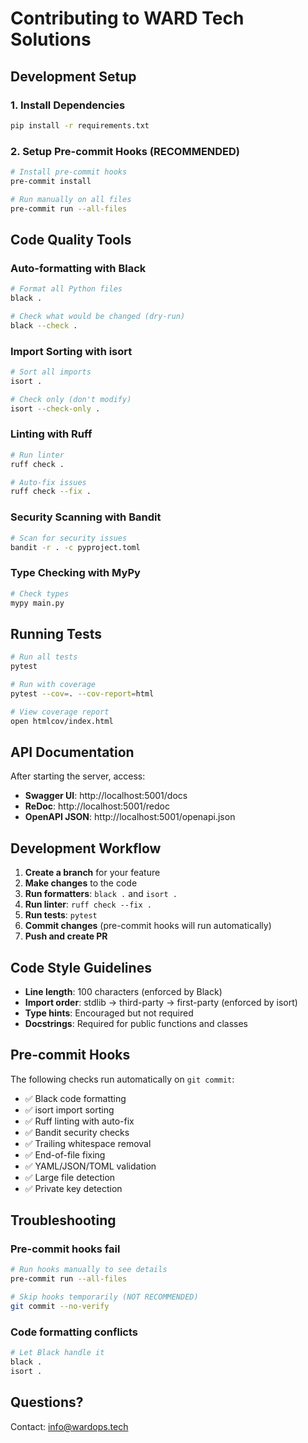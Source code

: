 # Contributing to WARD Tech Solutions

## Development Setup

### 1. Install Dependencies
```bash
pip install -r requirements.txt
```

### 2. Setup Pre-commit Hooks (RECOMMENDED)
```bash
# Install pre-commit hooks
pre-commit install

# Run manually on all files
pre-commit run --all-files
```

## Code Quality Tools

### Auto-formatting with Black
```bash
# Format all Python files
black .

# Check what would be changed (dry-run)
black --check .
```

### Import Sorting with isort
```bash
# Sort all imports
isort .

# Check only (don't modify)
isort --check-only .
```

### Linting with Ruff
```bash
# Run linter
ruff check .

# Auto-fix issues
ruff check --fix .
```

### Security Scanning with Bandit
```bash
# Scan for security issues
bandit -r . -c pyproject.toml
```

### Type Checking with MyPy
```bash
# Check types
mypy main.py
```

## Running Tests

```bash
# Run all tests
pytest

# Run with coverage
pytest --cov=. --cov-report=html

# View coverage report
open htmlcov/index.html
```

## API Documentation

After starting the server, access:
- **Swagger UI**: http://localhost:5001/docs
- **ReDoc**: http://localhost:5001/redoc
- **OpenAPI JSON**: http://localhost:5001/openapi.json

## Development Workflow

1. **Create a branch** for your feature
2. **Make changes** to the code
3. **Run formatters**: `black .` and `isort .`
4. **Run linter**: `ruff check --fix .`
5. **Run tests**: `pytest`
6. **Commit changes** (pre-commit hooks will run automatically)
7. **Push and create PR**

## Code Style Guidelines

- **Line length**: 100 characters (enforced by Black)
- **Import order**: stdlib → third-party → first-party (enforced by isort)
- **Type hints**: Encouraged but not required
- **Docstrings**: Required for public functions and classes

## Pre-commit Hooks

The following checks run automatically on `git commit`:
- ✅ Black code formatting
- ✅ isort import sorting
- ✅ Ruff linting with auto-fix
- ✅ Bandit security checks
- ✅ Trailing whitespace removal
- ✅ End-of-file fixing
- ✅ YAML/JSON/TOML validation
- ✅ Large file detection
- ✅ Private key detection

## Troubleshooting

### Pre-commit hooks fail
```bash
# Run hooks manually to see details
pre-commit run --all-files

# Skip hooks temporarily (NOT RECOMMENDED)
git commit --no-verify
```

### Code formatting conflicts
```bash
# Let Black handle it
black .
isort .
```

## Questions?

Contact: info@wardops.tech
